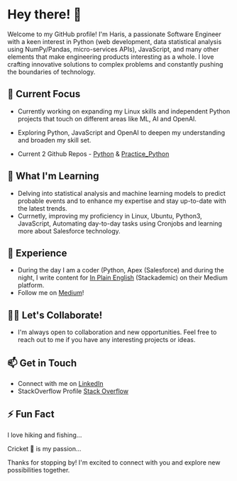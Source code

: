 # Hey there! 👋

Welcome to my GitHub profile! I'm Haris, a passionate Software Engineer with a keen interest in Python (web development, data statistical analysis using NumPy/Pandas, micro-services APIs), JavaScript, and many other elements that make engineering products interesting as a whole. I love crafting innovative solutions to complex problems and constantly pushing the boundaries of technology.

## 🔭 Current Focus

- Currently working on expanding my Linux skills and independent Python projects that touch on different areas like ML, AI and OpenAI.
- Exploring Python, JavaScript and OpenAI to deepen my understanding and broaden my skill set.

- Current 2 Github Repos - [Python](https://github.com/KhanN-byte/Python) & [Practice_Python](https://github.com/KhanN-byte/Practice_Python)

## 🌱 What I'm Learning

- Delving into statistical analysis and machine learning models to predict probable events and to enhance my expertise and stay up-to-date with the latest trends.
- Currnetly, improving my proficiency in Linux, Ubuntu, Python3, JavaScript, Automating day-to-day tasks using Cronjobs and learning more about Salesforce technology.

## 💼 Experience

- During the day I am a coder (Python, Apex (Salesforce) and during the night, I write content for [In Plain English](https://plainenglish.io/) (Stackademic) on their Medium platform.
- Follow me on [Medium](https://medium.com/@haris7991)!

## 👯‍♀️ Let's Collaborate!

- I'm always open to collaboration and new opportunities. Feel free to reach out to me if you have any interesting projects or ideas.

## 📫 Get in Touch

- Connect with me on [LinkedIn](https://www.linkedin.com/in/khan-haris/)
- StackOverflow Profile [Stack Overflow](https://stackoverflow.com/users/5387290/data-is-everything)

## ⚡ Fun Fact

I love hiking and fishing...

Cricket 🏏 is my passion...

Thanks for stopping by! I'm excited to connect with you and explore new possibilities together.
